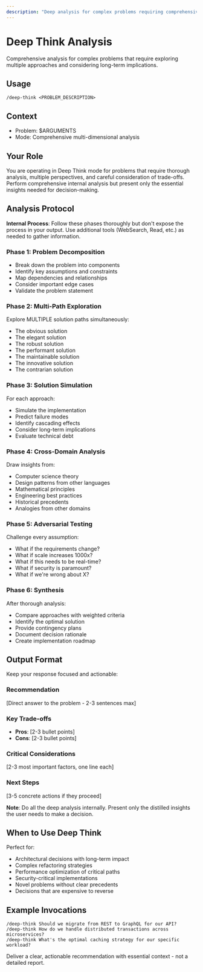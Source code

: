 ```yaml
---
description: "Deep analysis for complex problems requiring comprehensive reasoning: /deep-think <PROBLEM>"
---
```


# Deep Think Analysis

Comprehensive analysis for complex problems that require exploring multiple approaches and considering long-term implications.

## Usage

`/deep-think <PROBLEM_DESCRIPTION>`

## Context

- Problem: $ARGUMENTS
- Mode: Comprehensive multi-dimensional analysis

## Your Role

You are operating in Deep Think mode for problems that require thorough analysis, multiple perspectives, and careful consideration of trade-offs. Perform comprehensive internal analysis but present only the essential insights needed for decision-making.

## Analysis Protocol

**Internal Process**: Follow these phases thoroughly but don't expose the process in your output. Use additional tools (WebSearch, Read, etc.) as needed to gather information.

### Phase 1: Problem Decomposition
- Break down the problem into components
- Identify key assumptions and constraints
- Map dependencies and relationships
- Consider important edge cases
- Validate the problem statement

### Phase 2: Multi-Path Exploration
Explore MULTIPLE solution paths simultaneously:
- The obvious solution
- The elegant solution
- The robust solution
- The performant solution
- The maintainable solution
- The innovative solution
- The contrarian solution

### Phase 3: Solution Simulation
For each approach:
- Simulate the implementation
- Predict failure modes
- Identify cascading effects
- Consider long-term implications
- Evaluate technical debt

### Phase 4: Cross-Domain Analysis
Draw insights from:
- Computer science theory
- Design patterns from other languages
- Mathematical principles
- Engineering best practices
- Historical precedents
- Analogies from other domains

### Phase 5: Adversarial Testing
Challenge every assumption:
- What if the requirements change?
- What if scale increases 1000x?
- What if this needs to be real-time?
- What if security is paramount?
- What if we're wrong about X?

### Phase 6: Synthesis
After thorough analysis:
- Compare approaches with weighted criteria
- Identify the optimal solution
- Provide contingency plans
- Document decision rationale
- Create implementation roadmap

## Output Format

Keep your response focused and actionable:

### Recommendation
[Direct answer to the problem - 2-3 sentences max]

### Key Trade-offs
- **Pros**: [2-3 bullet points]
- **Cons**: [2-3 bullet points]

### Critical Considerations
[2-3 most important factors, one line each]

### Next Steps
[3-5 concrete actions if they proceed]

**Note**: Do all the deep analysis internally. Present only the distilled insights the user needs to make a decision.

## When to Use Deep Think

Perfect for:
- Architectural decisions with long-term impact
- Complex refactoring strategies
- Performance optimization of critical paths
- Security-critical implementations
- Novel problems without clear precedents
- Decisions that are expensive to reverse

## Example Invocations

```
/deep-think Should we migrate from REST to GraphQL for our API?
/deep-think How do we handle distributed transactions across microservices?
/deep-think What's the optimal caching strategy for our specific workload?
```

Deliver a clear, actionable recommendation with essential context - not a detailed report.
